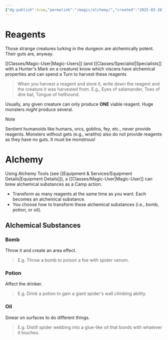 ```yaml
---
{"dg-publish":true,"permalink":"/magic/alchemy/","created":"2025-03-26T10:19:43.492-04:00","updated":"2025-03-26T14:28:56.135-04:00"}
---
```


# Reagents
Those strange creatures lurking in the dungeon are alchemically potent. Their guts are, anyway.

[[Classes/Magic-User\|Magic-Users]] (and [[Classes/Specialist\|Specialists]] with a Hunter's Mark on a creature) know which viscera have alchemical properties and can spend a Turn to harvest these reagents

> When you harvest a reagent and store it, write down the reagent and the creature it was harvested from.
> E.g., Eyes of salamander, Toes of dire bat, Tongue of hellhound.

Usually, any given creature can only produce **ONE** viable reagent. Huge monsters *might* produce several.

>[!Note] 
>Sentient humanoids like humans, orcs, goblins, fey, etc., never provide reagents. Monsters without gets (e.g., wraiths) also do not provide reagents as they have no guts.
>It must be monstrous!
# Alchemy
Using Alchemy Tools (see [[Equipment & Services/Equipment Details\|Equipment Details]]), a [[Classes/Magic-User\|Magic-User]] can brew alchemical substances as a Camp action. 
- Transform as many reagents at the same time as you want. Each becomes an alchemical substance.
- You choose how to transform these alchemical substances (i.e., bomb, potion, or oil).
## Alchemical Substances
### Bomb
Throw it and create an area effect.
>E.g. Throw a bomb to poison a foe with spider venom.
### Potion
Affect the drinker.
>E.g. Drink a potion to gain a giant spider's wall climbing ability.
### Oil
Smear on surfaces to do different things.
>E.g. Distill spider webbing into a glue-like oil that bonds with whatever it touches.

